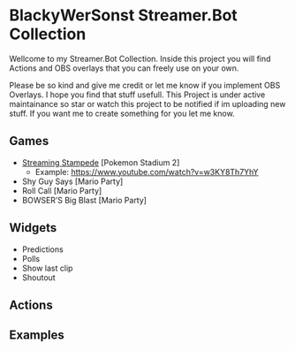 # BlackyWerSonst Streamer.Bot Collection
Wellcome to my Streamer.Bot Collection. Inside this project you will find Actions and OBS overlays that you can freely use on your own.

Please be so kind and give me credit or let me know if you implement OBS Overlays. I hope you find that stuff usefull. This Project is under active maintainance so star or watch this project to be notified if im uploading new stuff. If you want me to create something for you let me know.


## Games
- [Streaming Stampede](https://github.com/BlackyWhoElse/streamer.bot-actions/tree/main/minigames/Streaming%20Stampede) [Pokemon Stadium 2]
    - Example: https://www.youtube.com/watch?v=w3KY8Th7YhY
- Shy Guy Says [Mario Party]
- Roll Call [Mario Party]
- BOWSER’S Big Blast [Mario Party]
## Widgets
- Predictions
- Polls
- Show last clip
- Shoutout
## Actions
## Examples